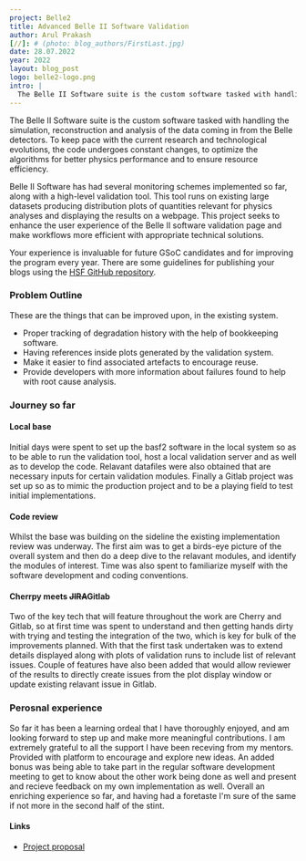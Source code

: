 ```yaml
---
project: Belle2
title: Advanced Belle II Software Validation
author: Arul Prakash
[//]: # (photo: blog_authors/FirstLast.jpg)
date: 28.07.2022
year: 2022
layout: blog_post
logo: belle2-logo.png
intro: |
  The Belle II Software suite is the custom software tasked with handling the simulation, reconstruction and analysis of the data coming in from the Belle detectors. Belle II Software has had several monitoring schemes implemented so far, along with a high-level validation tool. This project seeks to enhance the user experience of the Belle II software validation page and make workflows more efficient with appropriate technical solutions.
---
```


The Belle II Software suite is the custom software tasked with handling the simulation, reconstruction and analysis of the data coming in from the Belle detectors. To keep pace with the current research and technological evolutions, the code undergoes constant changes, to optimize the algorithms for better physics performance and to ensure resource efficiency.

Belle II Software has had several monitoring schemes implemented so far, along with a high-level validation tool. This tool runs on existing large datasets producing distribution plots of quantities relevant for physics analyses and displaying the results on a webpage. This project seeks to enhance the user experience of the Belle II software validation page and make workflows more efficient with appropriate technical solutions.

Your experience is invaluable for future GSoC candidates and for improving the program every year. There are some guidelines for publishing your blogs using the [HSF GitHub repository](https://github.com/HSF/hsf.github.io).

### Problem Outline

These are the things that can be improved upon, in the existing system.

 * Proper tracking of degradation history with the help of bookkeeping software.
 * Having references inside plots generated by the validation system.
 * Make it easier to find associated artefacts to encourage reuse.
 * Provide developers with more information about failures found to help with root cause analysis. 


### Journey so far

 #### Local base
 Initial days were spent to set up the basf2 software in the local system so as to be able to run the validation tool, host a local validation server and as well as to develop the code. Relavant datafiles were also obtained that are necessary inputs for certain validation modules. Finally a Gitlab project was set up so as to mimic the production project and to be a playing field to test initial implementations. 

 #### Code review 
 Whilst the base was building on the sideline the existing implementation review was underway. The first aim was to get a birds-eye picture of the overall system and then do a deep dive to the relavant modules, and identify the modules of interest. Time was also spent to familiarize myself with the software development and coding conventions. 

 #### Cherrpy meets ~~JIRA~~Gitlab
 Two of the key tech that will feature throughout the work are Cherry and Gitlab, so at first time was spent to understand and then getting hands dirty with trying and testing the integration of the two, which is key for bulk of the improvements planned. With that the first task undertaken was to extend details displayed along with plots of validation runs to include list of relevant issues. Couple of features have also been added that would allow reviewer of the results to directly create issues from the plot display window or update existing relavant issue in Gitlab. 

### Perosnal experience
So far it has been a learning ordeal that I have thoroughly enjoyed, and am looking forward to step up and make more meaningful contributions. I am extremely grateful to all the support I have been receving from my mentors. Provided with platform to encourage and explore new ideas. An added bonus was being able to take part in the regular software development meeting to get to know about the other work being done as well and present and recieve feedback on my own implementation as well. Overall an enriching experience so far, and having had a foretaste I'm sure of the same if not more in the second half of the stint. 

#### Links
 * [Project proposal](https://hepsoftwarefoundation.org/gsoc/2022/proposal_Belle2Validation.html)